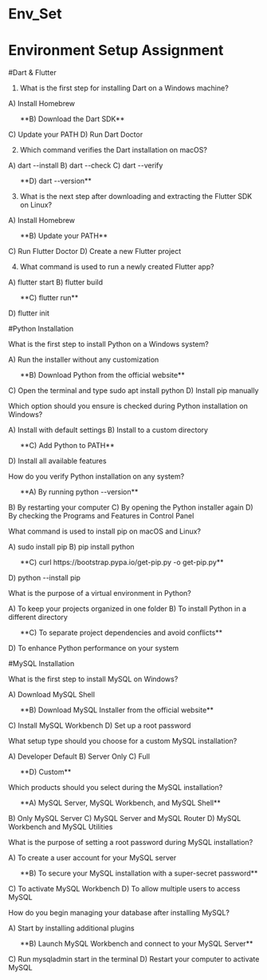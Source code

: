 # Env_Set

# Environment Setup Assignment

#Dart & Flutter

1. What is the first step for installing Dart on a Windows machine?

A) Install Homebrew
<ul>**B) Download the Dart SDK**</ul>
C) Update your PATH
D) Run Dart Doctor


2. Which command verifies the Dart installation on macOS?

A) dart --install
B) dart --check
C) dart --verify
<ul>**D) dart --version**</ul>


3. What is the next step after downloading and extracting the Flutter SDK on Linux?

A) Install Homebrew
<ul>**B) Update your PATH**</ul>
C) Run Flutter Doctor
D) Create a new Flutter project


4. What command is used to run a newly created Flutter app?

A) flutter start
B) flutter build
<ul>**C) flutter run**</ul>
D) flutter init


#Python Installation

What is the first step to install Python on a Windows system?

A) Run the installer without any customization
<ul>**B) Download Python from the official website**</ul>
C) Open the terminal and type sudo apt install python
D) Install pip manually

Which option should you ensure is checked during Python installation on Windows?

A) Install with default settings
B) Install to a custom directory
<ul>**C) Add Python to PATH**</ul>
D) Install all available features

How do you verify Python installation on any system?

<ul>**A) By running python --version**</ul>
B) By restarting your computer
C) By opening the Python installer again
D) By checking the Programs and Features in Control Panel

What command is used to install pip on macOS and Linux?

A) sudo install pip
B) pip install python
<ul>**C) curl https://bootstrap.pypa.io/get-pip.py -o get-pip.py**</ul>
D) python --install pip

What is the purpose of a virtual environment in Python?

A) To keep your projects organized in one folder
B) To install Python in a different directory
<ul>**C) To separate project dependencies and avoid conflicts**</ul>
D) To enhance Python performance on your system

#MySQL Installation

What is the first step to install MySQL on Windows?

A) Download MySQL Shell
<ul>**B) Download MySQL Installer from the official website**</ul>
C) Install MySQL Workbench
D) Set up a root password

What setup type should you choose for a custom MySQL installation?

A) Developer Default
B) Server Only
C) Full
<ul>**D) Custom**</ul>

Which products should you select during the MySQL installation?

<ul>**A) MySQL Server, MySQL Workbench, and MySQL Shell**</ul>
B) Only MySQL Server
C) MySQL Server and MySQL Router
D) MySQL Workbench and MySQL Utilities

What is the purpose of setting a root password during MySQL installation?

A) To create a user account for your MySQL server
<ul>**B) To secure your MySQL installation with a super-secret password**</ul>
C) To activate MySQL Workbench
D) To allow multiple users to access MySQL

How do you begin managing your database after installing MySQL?

A) Start by installing additional plugins
<ul>**B) Launch MySQL Workbench and connect to your MySQL Server**</ul>
C) Run mysqladmin start in the terminal
D) Restart your computer to activate MySQL
